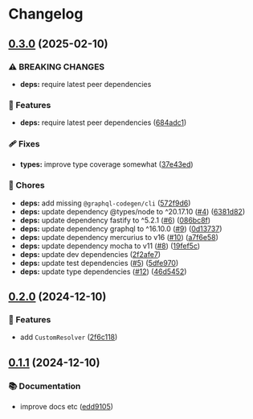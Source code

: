 # Changelog

## [0.3.0](https://github.com/voxpelli/graphql-utils/compare/v0.2.0...v0.3.0) (2025-02-10)


### ⚠ BREAKING CHANGES

* **deps:** require latest peer dependencies

### 🌟 Features

* **deps:** require latest peer dependencies ([684adc1](https://github.com/voxpelli/graphql-utils/commit/684adc1547c1202caf01b1ffe8aedd9dbd59af98))


### 🩹 Fixes

* **types:** improve type coverage somewhat ([37e43ed](https://github.com/voxpelli/graphql-utils/commit/37e43ed2083fcdd6d78d7acb12303819c66a6a09))


### 🧹 Chores

* **deps:** add missing `@graphql-codegen/cli` ([572f9d6](https://github.com/voxpelli/graphql-utils/commit/572f9d61addb9b4c9ebcaff6b1c74f0fbbeff22e))
* **deps:** update dependency @types/node to ^20.17.10 ([#4](https://github.com/voxpelli/graphql-utils/issues/4)) ([6381d82](https://github.com/voxpelli/graphql-utils/commit/6381d8295a911927ea8277cdcc76ffd4e9a4c5df))
* **deps:** update dependency fastify to ^5.2.1 ([#6](https://github.com/voxpelli/graphql-utils/issues/6)) ([086bc8f](https://github.com/voxpelli/graphql-utils/commit/086bc8fe84a632b01a86ab4807987ef753aebd23))
* **deps:** update dependency graphql to ^16.10.0 ([#9](https://github.com/voxpelli/graphql-utils/issues/9)) ([0d13737](https://github.com/voxpelli/graphql-utils/commit/0d1373702cd9f314726699825f2816176e7dd8ab))
* **deps:** update dependency mercurius to v16 ([#10](https://github.com/voxpelli/graphql-utils/issues/10)) ([a7f6e58](https://github.com/voxpelli/graphql-utils/commit/a7f6e58b7a8e966500fbf5d3ef778294a2f0fa9b))
* **deps:** update dependency mocha to v11 ([#8](https://github.com/voxpelli/graphql-utils/issues/8)) ([19fef5c](https://github.com/voxpelli/graphql-utils/commit/19fef5cc8f48d13c9b8a6800211ea0f29973f514))
* **deps:** update dev dependencies ([2f2afe7](https://github.com/voxpelli/graphql-utils/commit/2f2afe73d70823471d048a0908293c7483d8bcad))
* **deps:** update test dependencies ([#5](https://github.com/voxpelli/graphql-utils/issues/5)) ([5dfe970](https://github.com/voxpelli/graphql-utils/commit/5dfe9701b023a97b1da309466d841f0350ff8d33))
* **deps:** update type dependencies ([#12](https://github.com/voxpelli/graphql-utils/issues/12)) ([46d5452](https://github.com/voxpelli/graphql-utils/commit/46d5452c77a71e96b4e09d7e5e668e8c8ef958fe))

## [0.2.0](https://github.com/voxpelli/graphql-utils/compare/v0.1.1...v0.2.0) (2024-12-10)


### 🌟 Features

* add `CustomResolver` ([2f6c118](https://github.com/voxpelli/graphql-utils/commit/2f6c118729c4552f6b77d879a58f3352d67eb972))

## [0.1.1](https://github.com/voxpelli/graphql-utils/compare/v0.1.0...v0.1.1) (2024-12-10)


### 📚 Documentation

* improve docs etc ([edd9105](https://github.com/voxpelli/graphql-utils/commit/edd910547d619638d578438f61bc6567d49b5436))
